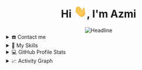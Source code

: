 <div>
    <div align=center>
        <h1 align="center">Hi <img width="35" src="https://github.com/1999AZZAR/1999AZZAR/blob/main/resources/img/waving.gif">, I'm Azmi</h1>
    </div>
    <div align=center>
       <img src="https://readme-typing-svg.herokuapp.com?size=25&center=true&vCenter=true&width=450&lines=Welcome+to+My+Github+Page;I'm+a+Web+Developer" alt="Headline" />
    </div>
</div>


<details>
  <summary>☎️ Contact me</summary>
<div>
    
</div>
</details>

<details>
  <summary>🧮 My Skills</summary>
<div>

</div>
</details>

<details> 
  <summary>💻 GitHub Profile Stats</summary>
  <div>
     <div align=center>
        <h1>Contribution Activity</h1>
        <img src="https://github-readme-stats.vercel.app/api?username=ab-azmi&title_color=44b2da&text_color=FFFFFF&show_icons=true&icon_color=44b2da&include_all_commits=true&count_private=true&theme=algolia" alt="GitHub Stats" height="200" />
        <br>
        <img src="https://github-readme-streak-stats.herokuapp.com/?user=ab-azmi&theme=algolia&date_format=j%20M%5B%20Y%5D&currStreakLabel=44b2da&fire=44b2da&ring=44b2da" alt="GitHub Streak Stats" height="200" />
        <br>
        <img src="https://github-readme-stats.vercel.app/api/top-langs?username=ab-azmi&&title_color=44b2da&text_color=FFFFFF&theme=algolia" alt="GitHub Most Used Languages" height="400" />
        <br>
    </div>
  </div>    
</details>

<details>
  <summary>📈 Activity Graph</summary>
  <br/>
  <h2 align="center"> my current activity </h2>
<a href="https://github.com/ashutosh00710/github-readme-activity-graph"><img alt="azzar's Activity Graph" src="https://activity-graph.herokuapp.com/graph/?username=1999azzar&bg_color=000&color=fff&line=00E676&point=fff&hide_border=true" /></a>
</details>

